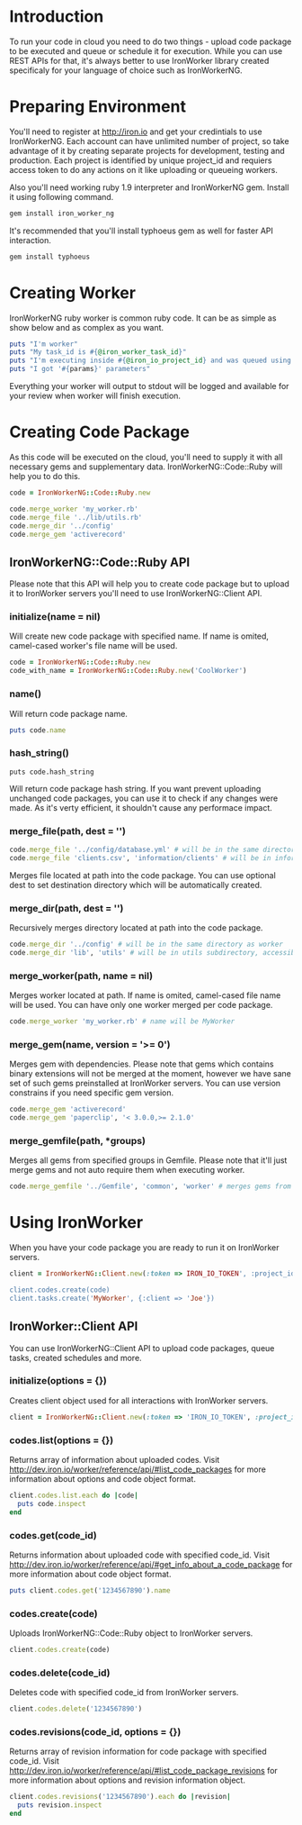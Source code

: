 # Introduction

To run your code in cloud you need to do two things - upload code package to be executed and queue or schedule it for execution. While you can use REST APIs for that, it's always better to use IronWorker library created specificaly for your language of choice such as IronWorkerNG.

# Preparing Environment

You'll need to register at http://iron.io and get your credintials to use IronWorkerNG. Each account can have unlimited number of project, so take advantage of it by creating separate projects for development, testing and production. Each project is identified by unique project_id and requiers access token to do any actions on it like uploading or queueing workers.

Also you'll need working ruby 1.9 interpreter and IronWorkerNG gem. Install it using following command.

```sh
gem install iron_worker_ng
```

It's recommended that you'll install typhoeus gem as well for faster API interaction.

```sh
gem install typhoeus
```

# Creating Worker

IronWorkerNG ruby worker is common ruby code. It can be as simple as show below and as complex as you want.

```ruby
puts "I'm worker"
puts "My task_id is #{@iron_worker_task_id}"
puts "I'm executing inside #{@iron_io_project_id} and was queued using #{@iron_io_token} token"
puts "I got '#{params}' parameters"
```

Everything your worker will output to stdout will be logged and available for your review when worker will finish execution.

# Creating Code Package

As this code will be executed on the cloud, you'll need to supply it with all necessary gems and supplementary data. IronWorkerNG::Code::Ruby will help you to do this.

```ruby
code = IronWorkerNG::Code::Ruby.new

code.merge_worker 'my_worker.rb'
code.merge_file '../lib/utils.rb'
code.merge_dir '../config'
code.merge_gem 'activerecord'
```

## IronWorkerNG::Code::Ruby API

Please note that this API will help you to create code package but to upload it to IronWorker servers you'll need to use IronWorkerNG::Client API.

### initialize(name = nil)

Will create new code package with specified name. If name is omited, camel-cased worker's file name will be used.

```ruby
code = IronWorkerNG::Code::Ruby.new
code_with_name = IronWorkerNG::Code::Ruby.new('CoolWorker')
```

### name()

Will return code package name.

```ruby
puts code.name
```

### hash_string()

```
puts code.hash_string
```

Will return code package hash string. If you want prevent uploading unchanged code packages, you can use it to check if any changes were made. As it's verty efficient, it shouldn't cause any performace impact.

### merge_file(path, dest = '')

```ruby
code.merge_file '../config/database.yml' # will be in the same directory as worker
code.merge_file 'clients.csv', 'information/clients' # will be in information/clients subdirectory
```

Merges file located at path into the code package. You can use optional dest to set destination directory which will be automatically created.

### merge_dir(path, dest = '')

Recursively merges directory located at path into the code package. 

```ruby
code.merge_dir '../config' # will be in the same directory as worker
code.merge_dir 'lib', 'utils' # will be in utils subdirectory, accessible as utils/lib
```

### merge_worker(path, name = nil)

Merges worker located at path. If name is omited, camel-cased file name will be used. You can have only one worker merged per code package.

```ruby
code.merge_worker 'my_worker.rb' # name will be MyWorker
```

### merge_gem(name, version = '>= 0')

Merges gem with dependencies. Please note that gems which contains binary extensions will not be merged at the moment, however we have sane set of such gems preinstalled at IronWorker servers. You can use version constrains if you need specific gem version.

```ruby
code.merge_gem 'activerecord'
code.merge_gem 'paperclip', '< 3.0.0,>= 2.1.0'
```

### merge_gemfile(path, *groups)

Merges all gems from specified groups in Gemfile. Please note that it'll just merge gems and not auto require them when executing worker.

```ruby
code.merge_gemfile '../Gemfile', 'common', 'worker' # merges gems from common and worker groups
```

# Using IronWorker

When you have your code package you are ready to run it on IronWorker servers.

```ruby
client = IronWorkerNG::Client.new(:token => IRON_IO_TOKEN', :project_id => 'IRON_IO_PROJECT_ID')

client.codes.create(code)
client.tasks.create('MyWorker', {:client => 'Joe'})
```

## IronWorker::Client API

You can use IronWorkerNG::Client API to upload code packages, queue tasks, created schedules and more.

### initialize(options = {})

Creates client object used for all interactions with IronWorker servers.

```ruby
client = IronWorkerNG::Client.new(:token => 'IRON_IO_TOKEN', :project_id => 'IRON_IO_PROJECT_ID')
```

### codes.list(options = {})

Returns array of information about uploaded codes. Visit http://dev.iron.io/worker/reference/api/#list_code_packages for more information about options and code object format.

```ruby
client.codes.list.each do |code|
  puts code.inspect
end
```

### codes.get(code_id)

Returns information about uploaded code with specified code_id. Visit http://dev.iron.io/worker/reference/api/#get_info_about_a_code_package for more information about code object format.

```ruby
puts client.codes.get('1234567890').name
```

### codes.create(code)

Uploads IronWorkerNG::Code::Ruby object to IronWorker servers.

```ruby
client.codes.create(code)
```

### codes.delete(code_id)

Deletes code with specified code_id from IronWorker servers.

```ruby
client.codes.delete('1234567890')
```

### codes.revisions(code_id, options = {})

Returns array of revision information for code package with specified code_id. Visit http://dev.iron.io/worker/reference/api/#list_code_package_revisions for more information about options and revision information object.

```ruby
client.codes.revisions('1234567890').each do |revision|
  puts revision.inspect
end
```
